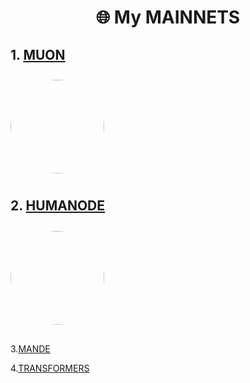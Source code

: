 <h1 align="center">🌐 My MAINNETS </h1>

<div style="margin: 20px 0;">
  <h2>1. <a href="https://app.muon.net/dashboard/">MUON</a></h2>
  <img src="https://github.com/user-attachments/assets/369afa20-60a0-4340-b9ff-43778f8370b7" style="width: 150px; height: 150px; border-radius: 50%; margin: 10px 0;">
</div>


<div style="margin: 20px 0;">
  <h2>2. <a href="[https://app.muon.net/dashboard/](https://telemetry.humanode.io/#list/0xc56fa32442b2dad76f214b3ae07998e4ca09736e4813724bfb0717caae2c8bee)">HUMANODE</a></h2>
  <img src="https://github.com/user-attachments/assets/3b7c6520-fd3b-4d0f-8644-8c02f069ce29" style="width: 150px; height: 150px; border-radius: 50%; margin: 10px 0;">
</div>


3.[MANDE](https://portal.dymension.xyz/rollapp/mande_18071918-1/staking)

4.[TRANSFORMERS](https://explorer.tfsc.io/#/pc/ValidatorDetail?address=0x04E11563D0Fd748d3b2e4913A5911b542a785c68)
